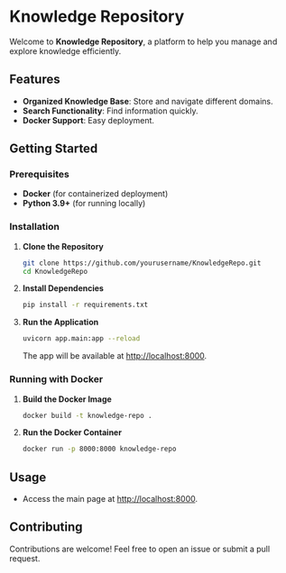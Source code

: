 # Knowledge Repository

Welcome to **Knowledge Repository**, a platform to help you manage and explore knowledge efficiently.

## Features

- **Organized Knowledge Base**: Store and navigate different domains.
- **Search Functionality**: Find information quickly.
- **Docker Support**: Easy deployment.

## Getting Started

### Prerequisites

- **Docker** (for containerized deployment)
- **Python 3.9+** (for running locally)

### Installation

1. **Clone the Repository**
   ```bash
   git clone https://github.com/yourusername/KnowledgeRepo.git
   cd KnowledgeRepo
   ```

2. **Install Dependencies**
   ```bash
   pip install -r requirements.txt
   ```

3. **Run the Application**
   ```bash
   uvicorn app.main:app --reload
   ```
   The app will be available at [http://localhost:8000](http://localhost:8000).

### Running with Docker

1. **Build the Docker Image**
   ```bash
   docker build -t knowledge-repo .
   ```

2. **Run the Docker Container**
   ```bash
   docker run -p 8000:8000 knowledge-repo
   ```

## Usage

- Access the main page at [http://localhost:8000](http://localhost:8000).

## Contributing

Contributions are welcome! Feel free to open an issue or submit a pull request.
